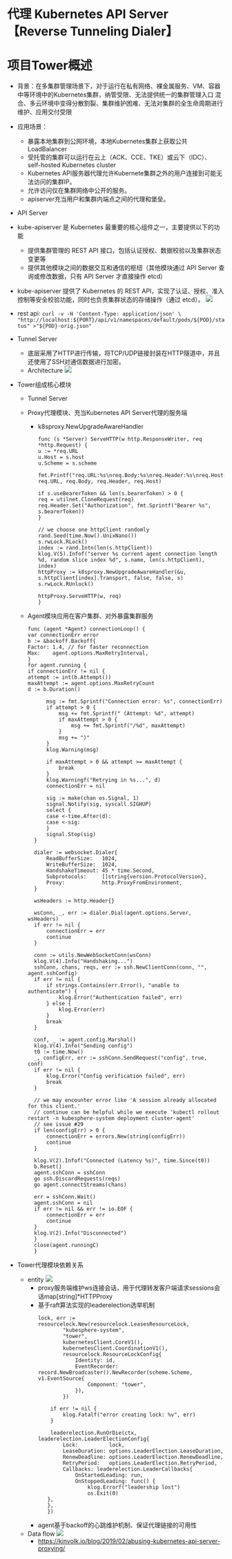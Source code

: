 
# 代理 Kubernetes API Server【Reverse Tunneling Dialer】

# 项目Tower概述
  - 背景：在多集群管理场景下，对于运行在私有网络、裸金属服务、VM、容器中等环境中的Kubernetes集群，纳管受限、无法提供统一的集群管理入口
    混合、多云环境中变得分散割裂、集群维护困难、无法对集群的全生命周期进行维护、应用交付受限

  - 应用场景：
    - 暴露本地集群到公网环境，本地Kubernetes集群上获取公共LoadBalancer
    - 受托管的集群可以运行在云上（ACK、CCE、TKE）或云下（IDC）、 self-hosted Kubernetes cluster
    - Kubernetes API服务器代理允许Kubernete集群之外的用户连接到可能无法访问的集群IP。
    - 允许访问仅在集群网络中公开的服务。
    - apiserver充当用户和集群内端点之间的代理和堡垒。
    
  - API Server
  - kube-apiserver 是 Kubernetes 最重要的核心组件之一，主要提供以下的功能
    - 提供集群管理的 REST API 接口，包括认证授权、数据校验以及集群状态变更等
    - 提供其他模块之间的数据交互和通信的枢纽（其他模块通过 API Server 查询或修改数据，只有 API Server 才直接操作 etcd）
  - kube-apiserver 提供了 Kubernetes 的 REST API，实现了认证、授权、准入控制等安全校验功能，同时也负责集群状态的存储操作（通过 etcd）。
  ![](kube-apiserver.png)
  - rest api:
    `
    curl -v -H 'Content-Type: application/json' \
    "http://localhost:${PORT}/api/v1/namespaces/default/pods/${POD}/status" >"${POD}-orig.json"
    `
  - Tunnel Server
    - 底层采用了HTTP进行传输，将TCP/UDP链接封装在HTTP隧道中，并且还使用了SSH对通信数据进行加密。
    - Architecture
    ![](chisel.png)
  - Tower组成核心模块
    - Tunnel Server
    - Proxy代理模块、充当Kubernetes API Server代理的服务端
      - k8sproxy.NewUpgradeAwareHandler
        ````
        func (s *Server) ServeHTTP(w http.ResponseWriter, req *http.Request) {
        u := *req.URL
        u.Host = s.host
        u.Scheme = s.scheme

        fmt.Printf("req.URL:%s\nreq.Body:%s\nreq.Header:%s\nreq.Host:%s\n", req.URL, req.Body, req.Header, req.Host)

        if s.useBearerToken && len(s.bearerToken) > 0 {
        req = utilnet.CloneRequest(req)
        req.Header.Set("Authorization", fmt.Sprintf("Bearer %s", s.bearerToken))
        }

        // we choose one httpClient randomly
        rand.Seed(time.Now().UnixNano())
        s.rwLock.RLock()
        index := rand.Intn(len(s.httpClient))
        klog.V(5).Infof("server %s current agent connection length %d, random slice index %d", s.name, len(s.httpClient), index)
        httpProxy := k8sproxy.NewUpgradeAwareHandler(&u, s.httpClient[index].Transport, false, false, s)
        s.rwLock.RUnlock()

        httpProxy.ServeHTTP(w, req)
        }
    - Agent模块应用在客户集群、对外暴露集群服务
       
      ````
      func (agent *Agent) connectionLoop() {
      var connectionErr error
      b := &backoff.Backoff{
      Factor: 1.4, // for faster reconnection
      Max:    agent.options.MaxRetryInterval,
      }
      for agent.running {
      if connectionErr != nil {
      attempt := int(b.Attempt())
      maxAttempt := agent.options.MaxRetryCount
      d := b.Duration()

    		msg := fmt.Sprintf("Connection error: %s", connectionErr)
    		if attempt > 0 {
    			msg += fmt.Sprintf(" (Attempt: %d", attempt)
    			if maxAttempt > 0 {
    				msg += fmt.Sprintf("/%d", maxAttempt)
    			}
    			msg += ")"
    		}
    		klog.Warning(msg)

    		if maxAttempt > 0 && attempt >= maxAttempt {
    			break
    		}
    		klog.Warningf("Retrying in %s...", d)
    		connectionErr = nil

    		sig := make(chan os.Signal, 1)
    		signal.Notify(sig, syscall.SIGHUP)
    		select {
    		case <-time.After(d):
    		case <-sig:
    		}
    		signal.Stop(sig)
    	}

    	dialer := websocket.Dialer{
    		ReadBufferSize:   1024,
    		WriteBufferSize:  1024,
    		HandshakeTimeout: 45 * time.Second,
    		Subprotocols:     []string{version.ProtocolVersion},
    		Proxy:            http.ProxyFromEnvironment,
    	}

    	wsHeaders := http.Header{}

    	wsConn, _, err := dialer.Dial(agent.options.Server, wsHeaders)
    	if err != nil {
    		connectionErr = err
    		continue
    	}

    	conn := utils.NewWebSocketConn(wsConn)
    	klog.V(4).Info("Handshaking...")
    	sshConn, chans, reqs, err := ssh.NewClientConn(conn, "", agent.sshConfig)
    	if err != nil {
    		if strings.Contains(err.Error(), "unable to authenticate") {
    			klog.Error("Authentication failed", err)
    		} else {
    			klog.Error(err)
    		}
    		break
    	}

    	conf, _ := agent.config.Marshal()
    	klog.V(4).Info("Sending config")
    	t0 := time.Now()
    	_, configErr, err := sshConn.SendRequest("config", true, conf)
    	if err != nil {
    		klog.Error("Config verification failed", err)
    		break
    	}

    	// we may encounter error like 'A session already allocated for this client.'
    	// continue can be helpful while we execute 'kubectl rollout restart -n kubesphere-system deployment cluster-agent'
    	// see issue #29
    	if len(configErr) > 0 {
    		connectionErr = errors.New(string(configErr))
    		continue
    	}

    	klog.V(2).Infof("Connected (Latency %s)", time.Since(t0))
    	b.Reset()
    	agent.sshConn = sshConn
    	go ssh.DiscardRequests(reqs)
    	go agent.connectStreams(chans)

    	err = sshConn.Wait()
    	agent.sshConn = nil
    	if err != nil && err != io.EOF {
    		connectionErr = err
    		continue
    	}
    	klog.V(2).Info("Disconnected")
        }
        close(agent.runningC)
        }  
  - Tower代理模块依赖关系
    - entity
      ![](remotedialer.png)
      - proxy服务端维护ws连接会话，用于代理转发客户端请求sessions会话map[string]*HTTPProxy
      - 基于raft算法实现的leaderelection选举机制
        ````
        lock, err := resourcelock.New(resourcelock.LeasesResourceLock,
				"kubesphere-system",
				"tower",
				kubernetesClient.CoreV1(),
				kubernetesClient.CoordinationV1(),
				resourcelock.ResourceLockConfig{
					Identity: id,
					EventRecorder: record.NewBroadcaster().NewRecorder(scheme.Scheme, v1.EventSource{
						Component: "tower",
					}),
				})

			if err != nil {
				klog.Fatalf("error creating lock: %v", err)
			}

			leaderelection.RunOrDie(ctx, leaderelection.LeaderElectionConfig{
				Lock:          lock,
				LeaseDuration: options.LeaderElection.LeaseDuration,
				RenewDeadline: options.LeaderElection.RenewDeadline,
				RetryPeriod:   options.LeaderElection.RetryPeriod,
				Callbacks: leaderelection.LeaderCallbacks{
					OnStartedLeading: run,
					OnStoppedLeading: func() {
						klog.Errorf("leadership lost")
						os.Exit(0)
           },
           },
           })
      - agent基于backoff的心跳维护机制、保证代理链接的可用性
    - Data flow
      ![](remotedialer-flow.png)
      - https://kinvolk.io/blog/2019/02/abusing-kubernetes-api-server-proxying/
  
